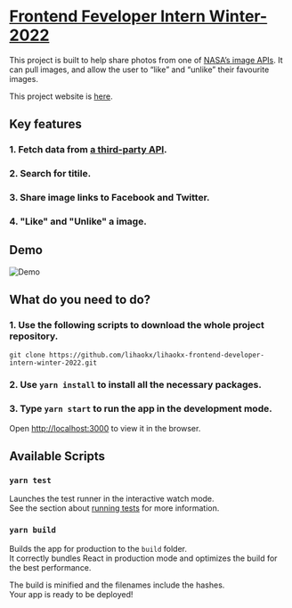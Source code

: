 # [Frontend Feveloper Intern Winter-2022](https://lihaokx.github.io/lihaokx-frontend-developer-intern-winter-2022/)

This project is built to help share photos from one of [NASA’s image APIs](https://api.nasa.gov/). It can pull images, and allow the user to “like” and “unlike” their favourite images. 

This project website is [here](https://lihaokx.github.io/lihaokx-frontend-developer-intern-winter-2022/).

## Key features

### 1. Fetch data from [a third-party API](https://api.nasa.gov/).
### 2. Search for titile.
### 3. Share image links to Facebook and Twitter.
### 4. "Like" and "Unlike" a image.

## Demo
![Demo](./Animation.gif "Demo")

## What do you need to do?

### 1. Use the following scripts to download the whole project repository. 

`git clone https://github.com/lihaokx/lihaokx-frontend-developer-intern-winter-2022.git`

### 2. Use `yarn install` to install all the necessary packages.

### 3. Type `yarn start` to run the app in the development mode.
Open [http://localhost:3000](http://localhost:3000) to view it in the browser.

## Available Scripts

### `yarn test`

Launches the test runner in the interactive watch mode.\
See the section about [running tests](https://facebook.github.io/create-react-app/docs/running-tests) for more information.

### `yarn build`

Builds the app for production to the `build` folder.\
It correctly bundles React in production mode and optimizes the build for the best performance.

The build is minified and the filenames include the hashes.\
Your app is ready to be deployed!
 


